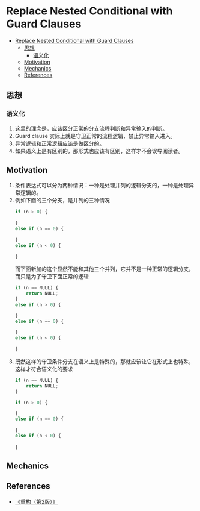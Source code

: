 # Replace Nested Conditional with Guard Clauses


<!-- TOC -->

- [Replace Nested Conditional with Guard Clauses](#replace-nested-conditional-with-guard-clauses)
    - [思想](#思想)
        - [语义化](#语义化)
    - [Motivation](#motivation)
    - [Mechanics](#mechanics)
    - [References](#references)

<!-- /TOC -->


## 思想
### 语义化
1. 这里的理念是，应该区分正常的分支流程判断和异常输入的判断。
2. Guard clause 实际上就是守卫正常的流程逻辑，禁止异常输入进入。
3. 异常逻辑和正常逻辑应该是做区分的。
4. 如果语义上是有区别的，那形式也应该有区别，这样才不会误导阅读者。


## Motivation
1. 条件表达式可以分为两种情况：一种是处理并列的逻辑分支的，一种是处理异常逻辑的。
2. 例如下面的三个分支，是并列的三种情况
    ```js    
    if (n > 0) {
        
    }
    else if (n == 0) {
        
    }
    else if (n < 0) {
        
    }    
    ```
    而下面新加的这个显然不能和其他三个并列，它并不是一种正常的逻辑分支，而只是为了守卫下面正常的逻辑            
    ```js
    if (n == NULL) {
        return NULL;
    }
    else if (n > 0) {

    }
    else if (n == 0) {
        
    }
    else if (n < 0) {
        
    } 
    ```
4. 既然这样的守卫条件分支在语义上是特殊的，那就应该让它在形式上也特殊，这样才符合语义化的要求
    ```js
    if (n == NULL) {
        return NULL;
    }
    
    if (n > 0) {

    }
    else if (n == 0) {
        
    }
    else if (n < 0) {
        
    } 
    ```    


## Mechanics


## References
* [《重构（第2版）》](https://book.douban.com/subject/33400354/)
